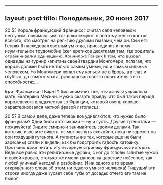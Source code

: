 <!-- vim: set foldlevel=200: -->
---
layout: post
title: Понедельник, 20 июня 2017 
---

<p class="fwd"><span class="time-my-ass">20:55</span> Король французский Франциск I считал себя человеком неглупым, понимающим, где раки зимуют, и поэтому жег на костре всякого, кто смотрел на религию другими глазами, чем он. Сын его Генрих II наследовал светлый ум отца, присоединив к нему изумительное трудолюбие (жег еретиков десятками там, где родитель ограничивался единицами). Кончил же Генрих II тем, что вызвал однажды на турнир капитана своей гвардии Монгомери, полагая, что король должен быть не только самым умным, но и самым сильным человеком. Но Монгомери попал ему копьем не в бровь, а в глаз и глубоко, до самого мозга, разочаровал своего повелителя в его способностях…</p>

<p class="rwd">Брат Франциска II Карл IX был знаменит тем, что за него управляла мать, Екатерина Медичи. Нужно сказать правду: это был такой период королевского владычества во Франции, который очень хорошо характеризовался меткой фразой летописца:</p>

<p class="fwd"><span class="time-my-ass">20:57</span> В самом деле, даже теперь все удивляются: что нужно было французам? Одни были католиками — ну и пусть. Другие гугенотами — пожалуйста! Сидите смирно и занимайтесь своими делами. Так католик, изволите видеть, не мог заснуть спокойно, пока не зарежет на сон грядущий гугенота. А гугеноты (из тех, которые еще не были зарезаны) спали и видели, как бы подстроить гадость католику. Противно даже читать эту позорную страницу французской истории. Ведь все равно эти религиозные дураки, с ног до головы залитые чужой и своей кровью, столько же имели шансов на царствие небесное, как любой уличный негодяй и разбойник. И ни одного в то время откровенного слова об этом, ни одного умного человека! Пишущий эти строки иногда даже кусает себе губы от досады: отчего его там не было?</p>


&nbsp;

